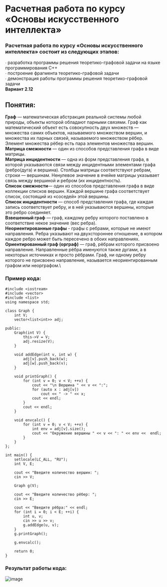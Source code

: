 # Расчетная работа по курсу «Основы искусственного интеллекта» 
### Расчетная работа по курсу «Основы искусственного интеллекта» состоит из следующих этапов:
∙ разработка программы решения теоретико-графовой задачи на языке программирования C++\
∙ построение фрагмента теоретико-графовой задачи\
∙ демонстрация работы программы решения теоретико-графовой задачи\
**Вариант 2.12**
## Понятия: 
**Граф** — математическая абстракция реальной системы любой природы, объекты которой обладают парными связями. Граф как математический объект есть совокупность двух множеств — множества самих объектов, называемого множеством вершин, и множества их парных связей, называемого множеством рёбер. Элемент множества рёбер есть пара элементов множества вершин.\
**Матрица смежности** — один из способов представления графа в виде матрицы.\
**Матрица инцидентности** — одна из форм представления графа, в которой указываются связи между инцидентными элементами графа (ребро(дуга) и вершина). Столбцы матрицы соответствуют ребрам, строки — вершинам. Ненулевое значение в ячейке матрицы указывает связь между вершиной и ребром (их инцидентность).\
**Список смежности**— один из способов представления графа в виде коллекции списков вершин. Каждой вершине графа соответствует список, состоящий из «соседей» этой вершины.\
**Список инцидентности**  — способ представления графа, где каждая запись соответствует ребру, и в ней указываются вершины, которые это ребро соединяет.\
**Взвешенный граф** — граф, каждому ребру которого поставлено в соответствие некое значение (вес ребра).\
**Неориентированные графы** - графы с ребрами, которые не имеют направления. Ребра указывают на двухстороннее отношение, в котором каждое ребро может быть пересечено в обоих направлениях.\
**Ориентированный граф (орграф)** — граф, рёбрам которого присвоено направление. Направленные рёбра именуются также дугами, а в некоторых источниках и просто рёбрами. Граф, ни одному ребру которого не присвоено направление, называется неориентированным графом или неорграфом.\
### Пример кода:
```
#include <iostream>
#include <vector>
#include <list>
using namespace std;

class Graph {
    int V;
    vector<list<int>> adj;

public:
    Graph(int V) {
        this->V = V;
        adj.resize(V);
    }

    void addEdge(int v, int w) {
        adj[v].push_back(w);
        adj[w].push_back(v);
    }

    void printGraph() {
        for (int v = 0; v < V; ++v) {
            cout << "\n Вершина " << v << ":";
            for (auto x : adj[v])
                cout << " -> " << x;
            cout << endl;
        }
        cout << endl;
    }

    void envcalc() {
        for (int v = 0; v < V; ++v) {
            int env = adj[v].size();
            cout << "Окружение вершины " << v << ": " << env <<  endl;
        }
    }
};

int main() {
    setlocale(LC_ALL, "RU");
    int V, E;

    cout << "Введите количество вершин: ";
    cin >> V;

    Graph g(V);

    cout << "Введите количество рёбер: ";
    cin >> E;

    cout << "Введите рёбра:" << endl; 
    for (int i = 0; i < E; ++i) { 
        int u, v; 
        cin >> u >> v; 
        g.addEdge(u, v);
    }
    g.printGraph();

    g.envcalc();

    return 0;
}
```
### Результат работы кода:
![image](https://github.com/user-attachments/assets/1aef4472-adef-4021-9dab-ff29a1722f81)

